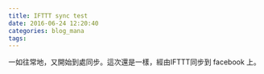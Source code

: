 ```yaml
---
title: IFTTT sync test
date: 2016-06-24 12:20:40
categories: blog_mana
tags:
---
```


一如往常地，又開始到處同步。這次還是一樣，經由IFTTT同步到 facebook 上。
